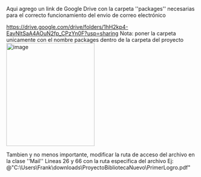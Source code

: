 Aqui agrego un link de Google Drive con la carpeta ''packages'' necesarias para el correcto funcionamiento del envio de correo electrónico

https://drive.google.com/drive/folders/1hH2kp4-EavNltSaA4AOuN2fp_CPzYn0F?usp=sharing
Nota: poner la carpeta unicamente con el nombre packages dentro de la carpeta del proyecto
<img width="233" height="272" alt="image" src="https://github.com/user-attachments/assets/2ac125a2-9838-401c-ac4d-89f7798ac1b6" />


Tambien y no menos importante, modificar la ruta de acceso del archivo en la clase ''Mail''
Lineas 26 y 66 con la ruta especifica del archivo
Ej: @"C:\Users\Frank\downloads\ProyectoBibliotecaNuevo\PrimerLogro.pdf"
